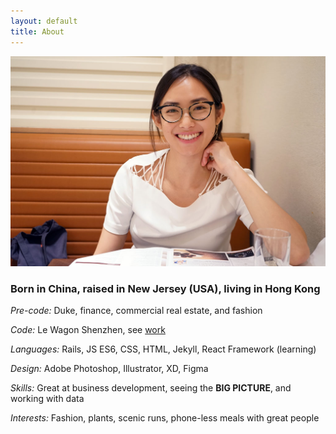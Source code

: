 ```yaml
---
layout: default
title: About
---
```


<div class="main-content">
  <div class="profile-picture">
    <img src = "assets/images/profile.jpg" class="profile-picture">
  </div>
  <h3>Born in <strong>China</strong>, raised in <strong>New Jersey (USA)</strong>, living in <strong>Hong Kong</strong> </h3>
    <p><em>Pre-code: </em>   Duke, finance, commercial real estate, and fashion</p>
    <p><em>Code: </em>   Le Wagon Shenzhen, see <a href="projects.html">work</a></p>
    <p><em>Languages:</em>   Rails, JS ES6, CSS, HTML, Jekyll, React Framework (learning)</p>
    <p><em>Design:</em> Adobe Photoshop, Illustrator, XD, Figma</p>
    <p><em>Skills:</em> Great at business development, seeing the <strong>BIG PICTURE</strong>, and working with data</p>
    <p><em>Interests:</em> Fashion, plants, scenic runs, phone-less meals with great people</p>
  </div>
